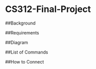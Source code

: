 # CS312-Final-Project

##Background

##Requirements

##Diagram

##List of Commands

##How to Connect
